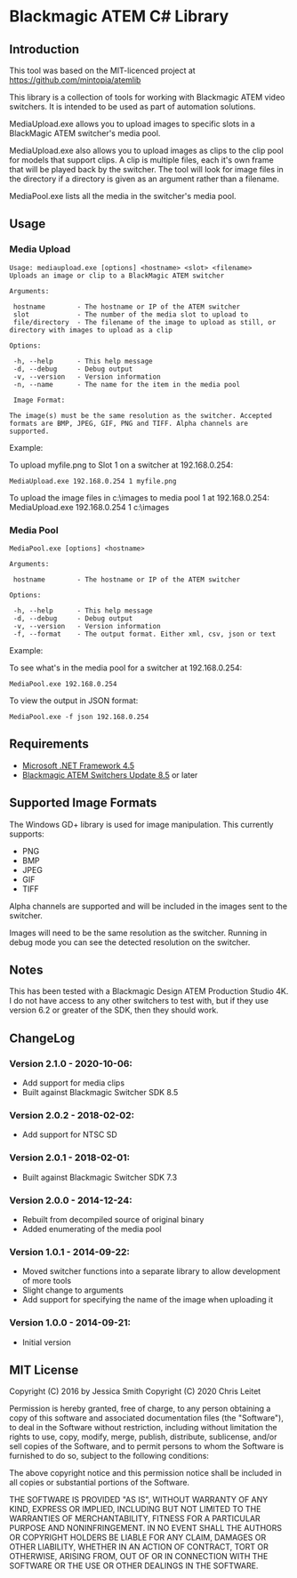 # Blackmagic ATEM C# Library

## Introduction

This tool was based on the MIT-licenced project at https://github.com/mintopia/atemlib

This library is a collection of tools for working with Blackmagic ATEM video switchers. It is intended to be used as part of automation solutions.

MediaUpload.exe allows you to upload images to specific slots in a BlackMagic ATEM switcher's media pool.

MediaUpload.exe also allows you to upload images as clips to the clip pool for models that support clips. A clip is multiple files, each it's own frame that will be played back by the switcher. The tool will look for image files in the directory if a directory is given as an argument rather than a filename.

MediaPool.exe lists all the media in the switcher's media pool.

## Usage

### Media Upload

```
Usage: mediaupload.exe [options] <hostname> <slot> <filename>
Uploads an image or clip to a BlackMagic ATEM switcher

Arguments:

 hostname        - The hostname or IP of the ATEM switcher
 slot            - The number of the media slot to upload to
 file/directory  - The filename of the image to upload as still, or directory with images to upload as a clip

Options:

 -h, --help      - This help message
 -d, --debug     - Debug output
 -v, --version   - Version information
 -n, --name      - The name for the item in the media pool

 Image Format:

The image(s) must be the same resolution as the switcher. Accepted formats are BMP, JPEG, GIF, PNG and TIFF. Alpha channels are supported.
```

Example:

To upload myfile.png to Slot 1 on a switcher at 192.168.0.254:

    MediaUpload.exe 192.168.0.254 1 myfile.png

To upload the image files in c:\images to media pool 1 at 192.168.0.254:
    MediaUpload.exe 192.168.0.254 1 c:\images

### Media Pool

```
MediaPool.exe [options] <hostname>

Arguments:

 hostname        - The hostname or IP of the ATEM switcher

Options:

 -h, --help      - This help message
 -d, --debug     - Debug output
 -v, --version   - Version information
 -f, --format    - The output format. Either xml, csv, json or text
```

Example:

To see what's in the media pool for a switcher at 192.168.0.254:

    MediaPool.exe 192.168.0.254

To view the output in JSON format:

    MediaPool.exe -f json 192.168.0.254

## Requirements

 - [Microsoft .NET Framework 4.5](http://www.microsoft.com/en-gb/download/details.aspx?id=30653) 
 - [Blackmagic ATEM Switchers Update 8.5](https://www.blackmagicdesign.com/uk/support/family/atem-live-production-switchers) or later

## Supported Image Formats

The Windows GD+ library is used for image manipulation. This currently supports:

  - PNG
  - BMP
  - JPEG
  - GIF
  - TIFF

Alpha channels are supported and will be included in the images sent to the switcher.

Images will need to be the same resolution as the switcher. Running in debug mode you can see the detected resolution on the switcher.

## Notes

This has been tested with a Blackmagic Design ATEM Production Studio 4K. I do not have access to any other switchers to test with, but if they use version 6.2 or greater of the SDK, then they should work.

## ChangeLog

### Version 2.1.0 - 2020-10-06:
 - Add support for media clips
 - Built against Blackmagic Switcher SDK 8.5

### Version 2.0.2 - 2018-02-02:
 - Add support for NTSC SD

### Version 2.0.1 - 2018-02-01:
 - Built against Blackmagic Switcher SDK 7.3

### Version 2.0.0 - 2014-12-24:
 - Rebuilt from decompiled source of original binary
 - Added enumerating of the media pool

### Version 1.0.1 - 2014-09-22:
 - Moved switcher functions into a separate library to allow development of more tools
 - Slight change to arguments
 - Add support for specifying the name of the image when uploading it

### Version 1.0.0 - 2014-09-21:
 - Initial version

## MIT License

Copyright (C) 2016 by Jessica Smith 
Copyright (C) 2020 Chris Leitet

Permission is hereby granted, free of charge, to any person obtaining a copy
of this software and associated documentation files (the "Software"), to deal
in the Software without restriction, including without limitation the rights
to use, copy, modify, merge, publish, distribute, sublicense, and/or sell
copies of the Software, and to permit persons to whom the Software is
furnished to do so, subject to the following conditions:

The above copyright notice and this permission notice shall be included in
all copies or substantial portions of the Software.

THE SOFTWARE IS PROVIDED "AS IS", WITHOUT WARRANTY OF ANY KIND, EXPRESS OR
IMPLIED, INCLUDING BUT NOT LIMITED TO THE WARRANTIES OF MERCHANTABILITY,
FITNESS FOR A PARTICULAR PURPOSE AND NONINFRINGEMENT. IN NO EVENT SHALL THE
AUTHORS OR COPYRIGHT HOLDERS BE LIABLE FOR ANY CLAIM, DAMAGES OR OTHER
LIABILITY, WHETHER IN AN ACTION OF CONTRACT, TORT OR OTHERWISE, ARISING FROM,
OUT OF OR IN CONNECTION WITH THE SOFTWARE OR THE USE OR OTHER DEALINGS IN
THE SOFTWARE.
